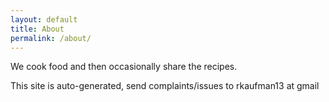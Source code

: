 ```yaml
---
layout: default
title: About
permalink: /about/
---
```


We cook food and then occasionally share the recipes.

This site is auto-generated, send complaints/issues to rkaufman13 at gmail
